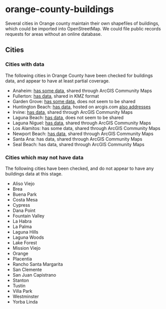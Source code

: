 # orange-county-buildings
Several cities in Orange county maintain their own shapefiles of buildings, which could be imported into OpenStreetMap. We could file public records requests for areas without an online database.

## Cities

### Cities with data
The following cities in Orange County have been checked for buildings data, and appear to have at least partial coverage.
* Anaheim: [has some data](http://gis.anaheim.net/PropertyInfo/), shared through ArcGIS Community Maps
* Fullerton: [has data](https://www.cityoffullerton.com/services/maps/3d_model_downloads.asp), shared in KMZ format
* Garden Grove: [has some data](http://gis3.ci.garden-grove.ca.us/public/), does not seem to be shared
* Huntington Beach: [has data](http://www.arcgis.com/home/webmap/viewer.html?layers=e058b6e09c5c4d1ea6bc5b7b35d25a8e&useExisting=1), hosted on arcgis.com [also addresses](http://www.arcgis.com/home/webmap/viewer.html?useExisting=1&layers=432bd9e109df4d08b5ff3a51f5c39ccf)
* Irvine: [has data](http://maps3.cityofirvine.org/iparcels/index.html), shared through ArcGIS Community Maps
* Laguna Beach: [has data](http://gis.lagunabeachcity.net/Geocortex/Essentials/Web23/Viewer.aspx?Site=Parcels), does not seem to be shared
* Laguna Niguel: [has data](http://gis.cityoflagunaniguel.org/PublicViewer/), shared through ArcGIS Community Maps
* Los Alamitos: has some data, shared through ArcGIS Community  Maps
* Newport Beach: [has data](http://nbgis.newportbeachca.gov/NewportHTML5Viewer/?viewer=publicsite), shared through ArcGIS Community Maps
* Santa Ana: has data, shared through ArcGIS Community  Maps
* Seal Beach: has data, shared through ArcGIS Community  Maps

### Cities which may not have data
The following cities have been checked, and do not appear to have any buildings data at this stage.
* Aliso Viejo
* Brea
* Buena Park
* Costa Mesa
* Cypress
* Dana Point
* Fountain Valley
* La Habra
* La Palma
* Laguna Hills
* Laguna Woods
* Lake Forest
* Mission Viejo
* Orange
* Placentia
* Rancho Santa Margarita
* San Clemente
* San Juan Capistrano
* Stanton
* Tustin
* Villa Park
* Westminster
* Yorba Linda
